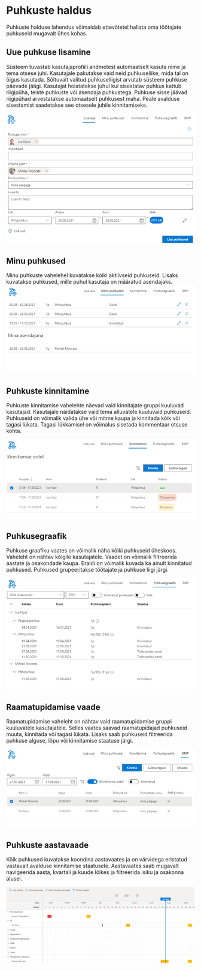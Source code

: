 # Puhkuste haldus

Puhkuste halduse lahendus võimaldab ettevõtetel hallata oma töötajate puhkuseid mugavalt ühes kohas.

## Uue puhkuse lisamine

Süsteem tuvastab kasutajaprofiili andmetest automaatselt kasuta nime ja tema otsese juhi. 
Kasutajale pakutakse vaid neid puhkuseliike, mida tal on õigus kasutada. Sõltuvalt valitud puhkuseliigist arvutab süsteem puhkuse päevade jäägi. Kasutajat hoiatatakse juhul kui sisestatav puhkus kattub riigipüha, teiste puhkuste või asendaja puhkustega. Puhkuse sisse jäävad riigipühad arvestatakse automaatselt puhkusest maha. Peale avalduse sisestamist saadetakse see otsesele juhile kinnitamiseks.

![](images/vacations/add-vacation.png)

## Minu puhkused

Minu puhkuste vahelehel kuvatakse kóiki aktiivseid puhkuseid. Lisaks kuvatakse puhkused, mille puhul kasutaja on määratud asendajaks.
![](images/vacations/my-vacations.png)

## Puhkuste kinnitamine

Puhkuste kinnitamise vahelehte näevad vaid kinnitajate gruppi kuuluvad kasutajad. Kasutajale näidatakse vaid tema alluvatele kuuluvaid puhkuseid. Puhkuseid on võimalik valida ühe või mitme kaupa ja kinnitada kõik või tagasi lükata. Tagasi lükkamisel on võimalus sisetada kommentaar otsuse kohta.

![](images/vacations/approval.png)

## Puhkusegraafik

Puhkuse graafiku vaates on võimalik näha kõiki puhkuseid üheskoos. Vaheleht on nähtav kõigile kasutajatele. Vaadet on võimalik filtreerida aastate ja osakondade kaupa. Eraldi on võimalik kuvada ka ainult kinnitatud puhkused. Puhkused grupeeritakse töötajate ja puhkuse liigi järgi.

![](images/vacations/schedule.png)

## Raamatupidamise vaade

Raamatupidamise vaheleht on nähtav vaid raamatupidamise gruppi kuuluvatele kasutajatele. Selles vaates saavad raamatupidajad puhkuseid muuta, kinnitada või tagasi lükata. Lisaks saab puhkuseid filtreerida puhkuse alguse, lõpu või kinnitamise staatuse järgi.

![](images/vacations/accounting.png)

## Puhkuste aastavaade
Kõik puhkused kuvatakse koondina aastavaates ja on värvidega eristatud vastavalt avalduse kinnitamise staatusele. Aastavaates saab mugavalt navigeerida aasta, kvartali ja kuude lõikes ja filtreerida isiku ja osakonna alusel.

![](images/vacations/yearview.png)
